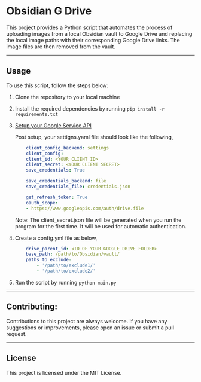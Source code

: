 # Obsidian G Drive

This project provides a Python script that automates the process of uploading images from a local Obsidian vault to Google Drive and replacing the local image paths with their corresponding Google Drive links. The image files are then removed from the vault. 

---

## Usage

To use this script, follow the steps below:

1. Clone the repository to your local machine
2. Install the required dependencies by running `pip install -r requirements.txt`
3. [Setup your Google Service API](https://d35mpxyw7m7k7g.cloudfront.net/bigdata_1/Get+Authentication+for+Google+Service+API+.pdf)

    Post setup, your settigns.yaml file should look like the following,

    ```yaml
        client_config_backend: settings
        client_config:
        client_id: <YOUR CLIENT ID>
        client_secret: <YOUR CLIENT SECRET>
        save_credentials: True

        save_credentials_backend: file
        save_credentials_file: credentials.json

        get_refresh_token: True
        oauth_scope:
        - https://www.googleapis.com/auth/drive.file

    ```

    Note: The client_secret.json file will be generated when you run the program for the first time. It will be used for automatic authentication.

4. Create a config.yml file as below,
    ```yml
        drive_parent_id: <ID OF YOUR GOOGLE DRIVE FOLDER>
        base_path: /path/to/Obsidian/vault/
        paths_to_exclude:
            - '/path/to/exclude1/'
            - '/path/to/exclude2/'
    ```

5. Run the script by running `python main.py`

---

## Contributing:

Contributions to this project are always welcome. If you have any suggestions or improvements, please open an issue or submit a pull request.

---

## License

This project is licensed under the MIT License.
